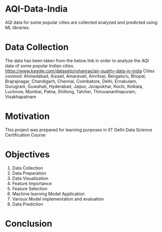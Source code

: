 # AQI-Data-India
AQI data for some popular cities are collected analyzed and predicted using ML libraries.
# Data Collection
The data has been taken from the below link in order to analyze the AQI data of some popular Indian cities. 
https://www.kaggle.com/datasets/rohanrao/air-quality-data-in-india
Cities covered: Ahmedabad, Aizawl, Amaravati, Amritsar, Bengaluru, Bhopal, Brajrajnagar, Chandigarh, Chennai, Coimbatore, Delhi, Ernakulam, Gurugram, Guwahati, Hyderabad, Jaipur, Jorapokhar, Kochi, Kolkata, Lucknow, Mumbai, Patna, Shillong, Talcher, Thiruvananthapuram, Visakhapatnam
# Motivation
This project was prepared for learning purposes in IIT Delhi Data Science Certification Course
# Objectives
1. Data Collection
2. Data Preparation
3. Data Visualization
4. Feature Importance
5. Feature Selection
6. Machine learning Model Application
7. Various Model implementation and evaluation
8. Data Prediction
# Conclusion
